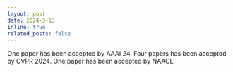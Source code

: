```yaml
---
layout: post
date: 2024-3-13
inline: true
related_posts: false
---
```


One paper has been accepted by AAAI 24. Four papers has been accepted by CVPR 2024. One paper has been accepted by NAACL.
